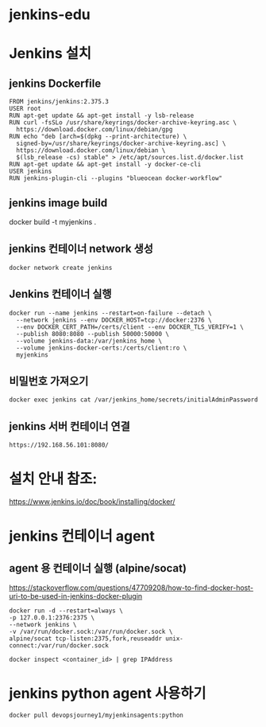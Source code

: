 # jenkins-edu

# Jenkins 설치 

## jenkins Dockerfile
```
FROM jenkins/jenkins:2.375.3
USER root
RUN apt-get update && apt-get install -y lsb-release
RUN curl -fsSLo /usr/share/keyrings/docker-archive-keyring.asc \
  https://download.docker.com/linux/debian/gpg
RUN echo "deb [arch=$(dpkg --print-architecture) \
  signed-by=/usr/share/keyrings/docker-archive-keyring.asc] \
  https://download.docker.com/linux/debian \
  $(lsb_release -cs) stable" > /etc/apt/sources.list.d/docker.list
RUN apt-get update && apt-get install -y docker-ce-cli
USER jenkins
RUN jenkins-plugin-cli --plugins "blueocean docker-workflow"
```
## jenkins image build 
docker build -t myjenkins .

## jenkins 컨테이너 network 생성 
```
docker network create jenkins
```

## Jenkins 컨테이너 실행
```
docker run --name jenkins --restart=on-failure --detach \
  --network jenkins --env DOCKER_HOST=tcp://docker:2376 \
  --env DOCKER_CERT_PATH=/certs/client --env DOCKER_TLS_VERIFY=1 \
  --publish 8080:8080 --publish 50000:50000 \
  --volume jenkins-data:/var/jenkins_home \
  --volume jenkins-docker-certs:/certs/client:ro \
  myjenkins
```

## 비밀번호 가져오기 
```
docker exec jenkins cat /var/jenkins_home/secrets/initialAdminPassword
```

## jenkins 서버 컨테이너 연결 
```
https://192.168.56.101:8080/
```

# 설치 안내 참조:
https://www.jenkins.io/doc/book/installing/docker/


# jenkins 컨테이너 agent

## agent 용 컨테이너 실행 (alpine/socat) 

https://stackoverflow.com/questions/47709208/how-to-find-docker-host-uri-to-be-used-in-jenkins-docker-plugin
```
docker run -d --restart=always \ 
-p 127.0.0.1:2376:2375 \ 
--network jenkins \ 
-v /var/run/docker.sock:/var/run/docker.sock \ 
alpine/socat tcp-listen:2375,fork,reuseaddr unix-connect:/var/run/docker.sock

docker inspect <container_id> | grep IPAddress
```

# jenkins python agent 사용하기 
```
docker pull devopsjourney1/myjenkinsagents:python
```
